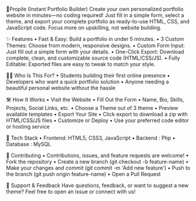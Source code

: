 🚀Propile (Instant Portfolio Builder)
Create your own personalized portfolio website in minutes—no coding required! Just fill in a simple form, select a theme, and export your complete portfolio as ready-to-use HTML, CSS, and JavaScript code. Focus more on upskilling, not website building.

✨ Features
• Fast & Easy: Build a portfolio in under 5 minutes.
• 3 Custom Themes: Choose from modern, responsive designs.
• Custom Form Input: Just fill out a simple form with your details.
• One-Click Export: Download complete, clean, and customizable source code (HTML/CSS/JS).
• Fully Editable: Exported files are easy to tweak to match your style.

🧑‍💻 Who Is This For?
• Students building their first online presence
• Developers who want a quick portfolio solution
• Anyone needing a beautiful personal website without the hassle

🛠️ How It Works
• Visit the Website
• Fill Out the Form
• Name, Bio, Skills, Projects, Social Links, etc.
• Choose a Theme out of 3 theme
• Preview available templates
• Export Your Site
• Click export to download a zip with HTML/CSS/JS files
• Customize or Deploy
• Use your preferred code editor or hosting service

📌 Tech Stack
• Frontend: HTML5, CSS3, JavaScript
• Backend : Php
• Database : MySQL

🤝 Contributing
• Contributions, issues, and feature requests are welcome!
• Fork the repository
• Create a new branch (git checkout -b feature-name)
• Make your changes and commit (git commit -m 'Add new feature')
• Push to the branch (git push origin feature-name)
• Open a Pull Request

🙌 Support & Feedback
Have questions, feedback, or want to suggest a new theme?
Feel free to open an issue or connect with us!

